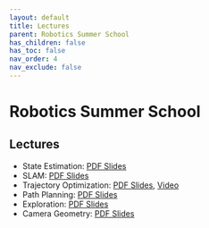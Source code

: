 ```yaml
---
layout: default
title: Lectures
parent: Robotics Summer School
has_children: false
has_toc: false
nav_order: 4
nav_exclude: false
---
```


# Robotics Summer School

## Lectures

- State Estimation: [PDF Slides](https://drive.google.com/file/d/1IrSWQBC1u-lWQHM1yI87U4subOksVUzn/view?usp=sharing)
- SLAM: [PDF Slides](https://drive.google.com/file/d/1YJPcdhAx83Oa9JdryjhY-R8GAXUKFcfh/view?usp=sharing)
- Trajectory Optimization: [PDF Slides](#), [Video](https://youtu.be/j82Ia436DYY)
- Path Planning: [PDF Slides](https://drive.google.com/file/d/1afn3SG-J9h9VjLcZxKQ21dnhrtL8OhJg/view?usp=sharing)
- Exploration: [PDF Slides](https://drive.google.com/file/d/1--isNHjhUOZhRTB5J6gO1cXXH_ZKf9YN/view?usp=sharing)
- Camera Geometry: [PDF Slides](https://drive.google.com/file/d/17Oq46U2C_3DpDN0JQiyjkBNMd0OdbC_0/view?usp=sharing)
